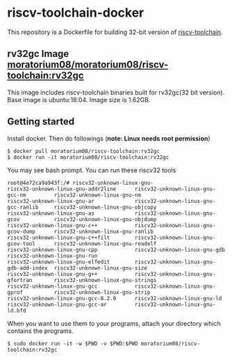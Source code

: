 # riscv-toolchain-docker

This repository is a Dockerfile for building 32-bit version of [riscv-toolchain](https://github.com/riscv/riscv-gnu-toolchain).

## rv32gc Image [moratorium08/moratorium08/riscv-toolchain:rv32gc](https://cloud.docker.com/u/moratorium08/repository/docker/moratorium08/riscv-toolchain)

This image includes riscv-toolchain binaries built for rv32gc(32 bit version). Base image is ubuntu:18:04. Image size is 1.62GB.


## Getting started

Install docker. Then do followings (<strong>note: Linux needs root permission</strong>)

```
$ docker pull moratorium08/riscv-toolchain:rv32gc
$ docker run -it moratorium08/riscv-toolchain:rv32gc
```

You may see bash prompt. You can run these riscv32 tools

```
root@4e72ca9a943f:/# riscv32-unknown-linux-gnu-
riscv32-unknown-linux-gnu-addr2line      riscv32-unknown-linux-gnu-gcc-nm         riscv32-unknown-linux-gnu-nm
riscv32-unknown-linux-gnu-ar             riscv32-unknown-linux-gnu-gcc-ranlib     riscv32-unknown-linux-gnu-objcopy
riscv32-unknown-linux-gnu-as             riscv32-unknown-linux-gnu-gcov           riscv32-unknown-linux-gnu-objdump
riscv32-unknown-linux-gnu-c++            riscv32-unknown-linux-gnu-gcov-dump      riscv32-unknown-linux-gnu-ranlib
riscv32-unknown-linux-gnu-c++filt        riscv32-unknown-linux-gnu-gcov-tool      riscv32-unknown-linux-gnu-readelf
riscv32-unknown-linux-gnu-cpp            riscv32-unknown-linux-gnu-gdb            riscv32-unknown-linux-gnu-run
riscv32-unknown-linux-gnu-elfedit        riscv32-unknown-linux-gnu-gdb-add-index  riscv32-unknown-linux-gnu-size
riscv32-unknown-linux-gnu-g++            riscv32-unknown-linux-gnu-gfortran       riscv32-unknown-linux-gnu-strings
riscv32-unknown-linux-gnu-gcc            riscv32-unknown-linux-gnu-gprof          riscv32-unknown-linux-gnu-strip
riscv32-unknown-linux-gnu-gcc-8.2.0      riscv32-unknown-linux-gnu-ld
riscv32-unknown-linux-gnu-gcc-ar         riscv32-unknown-linux-gnu-ld.bfd
```

When you want to use them to your programs, attach your directory which contains the programs. 


```
$ sudo docker run -it -w $PWD -v $PWD:$PWD moratorium08/riscv-toolchain:rv32gc
```

